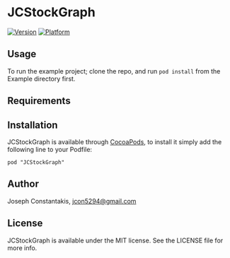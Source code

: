 # JCStockGraph

[![Version](http://cocoapod-badges.herokuapp.com/v/JCStockGraph/badge.png)](http://cocoadocs.org/docsets/JCStockGraph)
[![Platform](http://cocoapod-badges.herokuapp.com/p/JCStockGraph/badge.png)](http://cocoadocs.org/docsets/JCStockGraph)

## Usage

To run the example project; clone the repo, and run `pod install` from the Example directory first.

## Requirements

## Installation

JCStockGraph is available through [CocoaPods](http://cocoapods.org), to install
it simply add the following line to your Podfile:

    pod "JCStockGraph"

## Author

Joseph Constantakis, jcon5294@gmail.com

## License

JCStockGraph is available under the MIT license. See the LICENSE file for more info.

